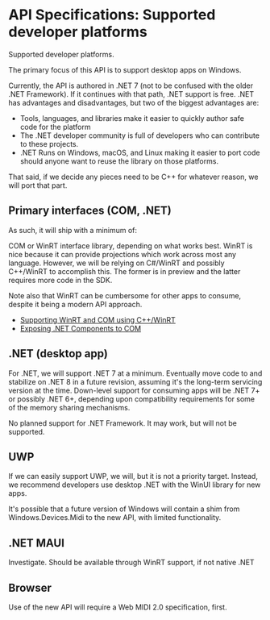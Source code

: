 # API Specifications: Supported developer platforms

Supported developer platforms.

The primary focus of this API is to support desktop apps on Windows.

Currently, the API is authored in .NET 7 (not to be confused with the older .NET Framework). If it continues with that path, .NET support is free. .NET has advantages and disadvantages, but two of the biggest advantages are:

* Tools, languages, and libraries make it easier to quickly author safe code for the platform
* The .NET developer community is full of developers who can contribute to these projects.
* .NET Runs on Windows, macOS, and Linux making it easier to port code should anyone want to reuse the library on those platforms.

That said, if we decide any pieces need to be C++ for whatever reason, we will port that part.

## Primary interfaces (COM, .NET)

As such, it will ship with a minimum of:

COM or WinRT interface library, depending on what works best. WinRT is nice because it can provide projections which work across most any language. However, we will be relying on C#/WinRT and possibly C++/WinRT to accomplish this. The former is in preview and the latter requires more code in the SDK.

Note also that WinRT can be cumbersome for other apps to consume, despite it being a modern API approach.

* [Supporting WinRT and COM using C++/WinRT](https://docs.microsoft.com/windows/uwp/cpp-and-winrt-apis/author-coclasses)
* [Exposing .NET Components to COM](https://docs.microsoft.com/dotnet/core/native-interop/expose-components-to-com)

## .NET (desktop app)

For .NET, we will support .NET 7 at a minimum. Eventually move code to and stabilize on .NET 8 in a future revision, assuming it's the long-term servicing version at the time. Down-level support for consuming apps will be .NET 7+ or possibly .NET 6+, depending upon compatibility requirements for some of the memory sharing mechanisms.

No planned support for .NET Framework. It may work, but will not be supported.

## UWP

If we can easily support UWP, we will, but it is not a priority target. Instead, we recommend developers use desktop .NET with the WinUI library for new apps.

It's possible that a future version of Windows will contain a shim from Windows.Devices.Midi to the new API, with limited functionality.

## .NET MAUI

Investigate. Should be available through WinRT support, if not native .NET

## Browser

Use of the new API will require a Web MIDI 2.0 specification, first.
